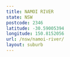 ```yaml
---
title: NAMOI RIVER
state: NSW
postcode: 2346
latitude: -30.59005394
longitude: 150.8152056
url: /nsw/namoi-river/
layout: suburb
---
```

